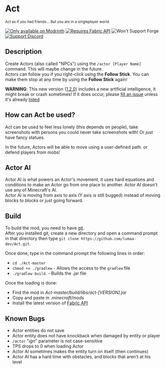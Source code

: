 # Act
<sup>Act as if you had friends... But you are in a singleplayer world.</sup>

<!-- image later -->

[![Only available on Modrinth](https://cdn.jsdelivr.net/npm/@intergrav/devins-badges@3/assets/cozy/available/modrinth_64h.png)](https://modrinth.com/mod/acts)
[![Requires Fabric API](https://cdn.jsdelivr.net/npm/@intergrav/devins-badges@3/assets/cozy/requires/fabric-api_64h.png)](https://modrinth.com/mod/fabric-api)
![Won't Support Forge](https://cdn.jsdelivr.net/npm/@intergrav/devins-badges@3/assets/cozy/unsupported/forge_64h.png)  
[![Support Discord](https://cdn.jsdelivr.net/npm/@intergrav/devins-badges@3/assets/compact/social/discord-singular_46h.png)](https://discord.gg/Rqpn3C7yR5)


## Description
Create Actors (also called "NPCs") using the `/actor [Player Name]` command. This will maybe change in the future.\
Actors can follow you if you right-click using the **Follow Stick**. You can make them stop at any time by using the **Follow Stick** again!

**WARNING**: This new version ([1.2.0](https://modrinth.com/mod/acts/version/1.2.0)) includes a new artificial intelligence, it might break or crash sometimes! If it does occur, please [fill an issue](https://github.com/lumaa-dev/Act/issues/new) unless it's already [listed](#known-bugs)

## How can Act be used?
Act can be used to feel less lonely (this depends on people), take screenshots with persons you could never take screenshots with! Or just have fancy statues.

In the future, Actors will be able to move using a user-defined path. or defend players from mobs!

## Actor AI
Actor AI is what powers an Actor's movement, it uses hard equations and conditions to make an Actor go from one place to another. Actor AI doesn't use any of Minecraft's AI.\
Actor AI is moving from axis to axis (Y axis is still bugged) instead of moving blocks to blocks or just going forward.

## Build
To build the mod, you need to have [git](https://git-scm.com/downloads).\
After you installed git, create a new directory and open a command prompt in that directory then type `git clone https://github.com/lumaa-dev/Act.git`.  

Once done, type in the command prompt the following lines in order:
- `cd ./Act-master`
- `chmod +x ./gradlew` - Allows the access to the `gradlew` file
- `./gradlew build`. - Builds the .jar file

Once the loading is done:
- Find the mod in *Act-master/build/libs/act-[VERSION].jar*
- Copy and paste in *.minecraft/mods*
- Install the latest version of [Fabric API](https://modrinth.com/mod/fabric-api)

## Known Bugs
- Actor entities do not save
- Actor entity does not have knockback when damaged by entity or player
- `/actor` "*ign*" parameter is not case-sensitive
- TPS drops to 0 when loading Actor
- Actor AI sometimes makes the entity turn on itself (then continues)
- Actor AI has a hard time with obstacles, and blocks that aren't at his level

